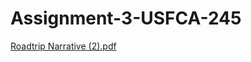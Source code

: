 # Assignment-3-USFCA-245
[Roadtrip Narrative (2).pdf](https://github.com/alessandrobrra/Assignment-3-USFCA-245/files/6990113/Roadtrip.Narrative.2.pdf)

